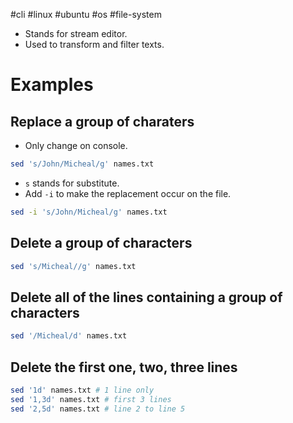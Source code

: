 #cli #linux #ubuntu #os #file-system 

- Stands for stream editor.
- Used to transform and filter texts.

# Examples
## Replace a group of charaters
- Only change on console.
```bash
sed 's/John/Micheal/g' names.txt
```
- `s` stands for substitute.
- Add `-i` to make the replacement occur on the file.
```bash
sed -i 's/John/Micheal/g' names.txt
```

## Delete a group of characters
```bash
sed 's/Micheal//g' names.txt
```

## Delete all of the lines containing a group of characters
```bash
sed '/Micheal/d' names.txt
```

## Delete the first one, two, three lines
```bash
sed '1d' names.txt # 1 line only
sed '1,3d' names.txt # first 3 lines
sed '2,5d' names.txt # line 2 to line 5
```
